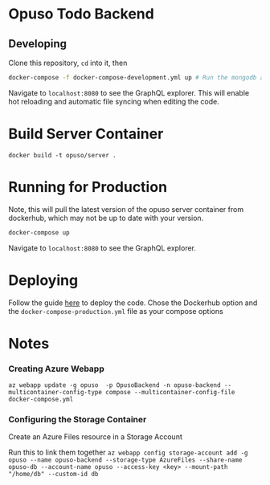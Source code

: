 # Opuso Todo Backend

## Developing

Clone this repository, `cd` into it, then
```bash
docker-compose -f docker-compose-development.yml up # Run the mongodb and app container from the local files
```


Navigate to `localhost:8080` to see the GraphQL explorer. This will enable hot reloading and automatic file syncing when editing the code.

# Build Server Container

```shell script
docker build -t opuso/server .
```

# Running for Production
Note, this will pull the latest version of the opuso server container from dockerhub, which may not be up to date with your version. 
```bash
docker-compose up
```

Navigate to `localhost:8080` to see the GraphQL explorer. 

# Deploying
Follow the guide [here](https://docs.microsoft.com/en-us/archive/blogs/appconsult/deploy-a-docker-multi-container-application-on-azure-web-apps) to deploy the code. Chose the Dockerhub option and the `docker-compose-production.yml` file as your compose options


# Notes

### Creating Azure Webapp
`az webapp update -g opuso  -p OpusoBackend -n opuso-backend --multicontainer-config-type compose --multicontainer-config-file docker-compose.yml`

### Configuring the Storage Container
Create an Azure Files resource in a Storage Account

Run this to link them together
`az webapp config storage-account add -g opuso --name opuso-backend --storage-type AzureFiles --share-name opuso-db --account-name opuso --access-key <key> --mount-path "/home/db" --custom-id db`
